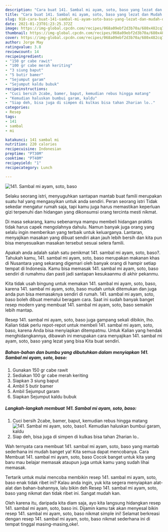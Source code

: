 ```yaml
---
description: "Cara buat 141. Sambal mi ayam, soto, baso yang lezat dan Mudah Dibuat"
title: "Cara buat 141. Sambal mi ayam, soto, baso yang lezat dan Mudah Dibuat"
slug: 918-cara-buat-141-sambal-mi-ayam-soto-baso-yang-lezat-dan-mudah-dibuat
date: 2021-01-23T01:23:25.372Z
image: https://img-global.cpcdn.com/recipes/068a09ebf2d3b70a/680x482cq70/141-sambal-mi-ayam-soto-baso-foto-resep-utama.jpg
thumbnail: https://img-global.cpcdn.com/recipes/068a09ebf2d3b70a/680x482cq70/141-sambal-mi-ayam-soto-baso-foto-resep-utama.jpg
cover: https://img-global.cpcdn.com/recipes/068a09ebf2d3b70a/680x482cq70/141-sambal-mi-ayam-soto-baso-foto-resep-utama.jpg
author: Jorge May
ratingvalue: 3.8
reviewcount: 14
recipeingredient:
- "150 gr cabe rawit"
- "100 gr cabe merah keriting"
- "3 siung baput"
- "5 butir bamer"
- "Sejumput garam"
- "Sejumput kaldu bubuk"
recipeinstructions:
- "Cuci bersih 2cabe, bamer, baput, kemudian rebus hingga matang"
- "Kemudian haluskan bumbui garam, kaldu"
- "Siap deh, bisa juga di simpen di kulkas bisa tahan 2harian lo.."
categories:
- Resep
tags:
- 141
- sambal
- mi

katakunci: 141 sambal mi 
nutrition: 220 calories
recipecuisine: Indonesian
preptime: "PT30M"
cooktime: "PT40M"
recipeyield: "1"
recipecategory: Lunch

---
```



![141. Sambal mi ayam, soto, baso](https://img-global.cpcdn.com/recipes/068a09ebf2d3b70a/680x482cq70/141-sambal-mi-ayam-soto-baso-foto-resep-utama.jpg)

Selaku seorang istri, menyuguhkan santapan mantab buat famili merupakan suatu hal yang mengasyikan untuk anda sendiri. Peran seorang istri Tidak sekedar mengatur rumah saja, tapi kamu juga harus memastikan keperluan gizi terpenuhi dan hidangan yang dikonsumsi orang tercinta mesti nikmat.

Di masa  sekarang, kamu sebenarnya mampu membeli hidangan praktis tidak harus capek mengolahnya dahulu. Namun banyak juga orang yang selalu ingin memberikan yang terbaik untuk keluarganya. Lantaran, menyajikan masakan yang dibuat sendiri akan jauh lebih bersih dan kita pun bisa menyesuaikan masakan tersebut sesuai selera famili. 



Apakah anda adalah salah satu penikmat 141. sambal mi ayam, soto, baso?. Tahukah kamu, 141. sambal mi ayam, soto, baso merupakan makanan khas di Nusantara yang sekarang digemari oleh banyak orang di hampir setiap tempat di Indonesia. Kamu bisa memasak 141. sambal mi ayam, soto, baso sendiri di rumahmu dan pasti jadi santapan kesukaanmu di akhir pekanmu.

Kita tidak usah bingung untuk memakan 141. sambal mi ayam, soto, baso, karena 141. sambal mi ayam, soto, baso mudah untuk ditemukan dan juga anda pun bisa memasaknya sendiri di rumah. 141. sambal mi ayam, soto, baso boleh dibuat memalui beragam cara. Saat ini sudah banyak banget resep modern yang membuat 141. sambal mi ayam, soto, baso semakin lebih mantap.

Resep 141. sambal mi ayam, soto, baso juga gampang sekali dibikin, lho. Kalian tidak perlu repot-repot untuk membeli 141. sambal mi ayam, soto, baso, karena Anda bisa menyiapkan ditempatmu. Untuk Kalian yang hendak menghidangkannya, dibawah ini merupakan cara menyajikan 141. sambal mi ayam, soto, baso yang lezat yang bisa Kita buat sendiri.

<!--inarticleads1-->

##### Bahan-bahan dan bumbu yang dibutuhkan dalam menyiapkan 141. Sambal mi ayam, soto, baso:

1. Gunakan 150 gr cabe rawit
1. Sediakan 100 gr cabe merah keriting
1. Siapkan 3 siung baput
1. Ambil 5 butir bamer
1. Ambil Sejumput garam
1. Siapkan Sejumput kaldu bubuk




<!--inarticleads2-->

##### Langkah-langkah membuat 141. Sambal mi ayam, soto, baso:

1. Cuci bersih 2cabe, bamer, baput, kemudian rebus hingga matang
<img src="https://img-global.cpcdn.com/steps/499af6d8837c9bb1/160x128cq70/141-sambal-mi-ayam-soto-baso-langkah-memasak-1-foto.jpg" alt="141. Sambal mi ayam, soto, baso">1. Kemudian haluskan bumbui garam, kaldu
1. Siap deh, bisa juga di simpen di kulkas bisa tahan 2harian lo..




Wah ternyata cara membuat 141. sambal mi ayam, soto, baso yang mantab sederhana ini mudah banget ya! Kita semua dapat mencobanya. Cara Membuat 141. sambal mi ayam, soto, baso Cocok banget untuk kita yang baru mau belajar memasak ataupun juga untuk kamu yang sudah lihai memasak.

Tertarik untuk mulai mencoba membikin resep 141. sambal mi ayam, soto, baso enak tidak ribet ini? Kalau anda ingin, yuk kita segera menyiapkan alat-alat dan bahan-bahannya, lalu bikin deh Resep 141. sambal mi ayam, soto, baso yang nikmat dan tidak ribet ini. Sangat mudah kan. 

Oleh karena itu, daripada kita diam saja, ayo kita langsung hidangkan resep 141. sambal mi ayam, soto, baso ini. Dijamin kamu tak akan menyesal bikin resep 141. sambal mi ayam, soto, baso nikmat simple ini! Selamat berkreasi dengan resep 141. sambal mi ayam, soto, baso nikmat sederhana ini di tempat tinggal masing-masing,oke!.

